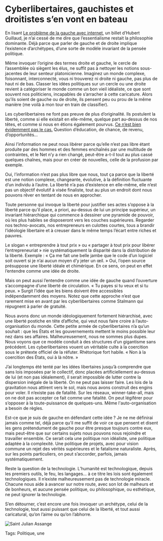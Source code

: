 # Cyberlibertaires, gauchistes et droitistes s’en vont en bateau

En lisant [Le problème de la gauche avec internet](http://internetactu.blog.lemonde.fr/2014/05/16/le-probleme-de-la-gauche-avec-internet/), un billet d’Hubert Guillaud, je n’ai cessé de me dire que l’essentialisme restait la philosophie dominante. Déjà parce que parler de gauche et de droite implique l’existence d’archétypes, d’une sorte de modèle invariant de la pensée politique.

Même invoquer l’origine des termes droite et gauche, le cercle de l’assemblée où siègent les élus, ne suffit pas à nettoyer les notions sous-jacentes de leur senteur platonicienne. Imaginez un monde complexe, foisonnant, interconnecté, vous ni trouverez ni droite ni gauche, pas plus de haut ni de bas. Classer les idées politiques sur un cercle ou une droite revient à catégoriser le monde comme un bon vieil idéaliste, ce que sont souvent nos politiciens, incapables de s’arracher à cette caricature. Alors qu’ils soient de gauche ou de droite, ils pensent peu ou prou de la même manière (me voilà à mon tour en train de classifier).

Les cyberlibertaires ne font pas preuve de plus d’originalité. Ils postulent la liberté, comme si elle existait en elle-même, quelque part au-dessus de nos têtes, et comme si nous en étions également pourvus. [Ce n’est bien évidemment pas le cas.](http://blog.tcrouzet.com/2013/10/18/quest-ce-que-la-liberte/) Question d’éducation, de chance, de revenu, d’opportunités…

Ainsi l’information ne peut nous libérer parce qu’elle n’est pas libre étant produite par des hommes et des femmes enchaînés par une multitude de contraintes, et le Net n’y a rien changé, peut-être a-t-il tout au plus cassé quelques chaînes, mais pour en créer de nouvelles, celle de la profusion par exemple.

Oui, l’information n’est pas plus libre que nous, tout ça parce que la liberté est une notion complexe, changeante, évolutive, à la définition fluctuante d’un individu à l’autre. La liberté n’a pas d’existence en elle-même, elle n’est pas un objectif évolutif à visée finaliste, tout au plus un endroit dont nous pouvons rêver en tentant de nous en approcher.

Toute personne qui invoque la liberté pour justifier ses actes s’oppose à la liberté parce qu’il place, a priori, au-dessus de lui un principe supérieur, un invariant hiérarchique qui commence à dessiner une pyramide de pouvoir, où les plus habiles se disposeront vers les couches supérieures. Regarder nos techno-avocats, nos entrepreneurs en culottes courtes, tous a brandir l’idéologie libertaire et à creuser dans le même temps l’écart entre riches et pauvres.

Le slogan « entreprendre à tout prix » ou « partager à tout prix pour libérer l’entrepreneuriat » nie systématiquement la disparité dans la distribution de la liberté. Exemple : « Ça me fait une belle jambe que le code d’un logiciel soit ouvert si je n’ai aucun moyen d’y jeter un œil. » Oui, l’open source présuppose une liberté idéale et chimérique. En ce sens, on peut en effet l’entendre comme une idée de droite.

Mais on peut aussi l’entendre comme une idée de gauche quand l’ouverture s’accompagne d’une liberté de circulation. « Tu payes si tu veux et si tu peux. » Surgit l’idée que les biens doivent être accessibles indépendamment des moyens. Notez que cette approche n’est que rarement mise en avant par les cyberlibertaires comme Stalmann qui répugnent à parler de gratuité.

Nous avons donc un monde idéologiquement fortement hiérarchisé, avec une liberté postiche en tête d’affiche, qui veut nous faire croire à l’auto-organisation du monde. Cette petite armée de cyberlibertaires n’a qu’un souhait : que les États et les gouvernements mettent le moins possible leur nez dans ses affaires. Malheureusement, nous ne sommes plus dupes. Nous voyons que ce modèle conduit à des structures d’un gigantisme sans précédent. Les cyberlibertaires vouent un véritable culte à la coercition sous le prétexte officiel de la réfuter. Rhétorique fort habile. « Non à la coercition des États, oui à là nôtre. »

J’ai longtemps été tenté par les idées libertaires jusqu’à comprendre que sans lois imposées par le collectif, donc placées artificiellement au-dessus de lui (et non pas idéalement), il serait impossible de lutter contre la dispersion inégale de la liberté. On ne peut pas laisser faire. Les lois de la gravitation nous attirent vers le sol, mais nous avons construit des engins pour voler. Il n’existe pas de fatalité. Sur les réseaux, winner-take-all, mais on ne doit pas accepter ce fait comme une fatalité. On peut légiférer pour s’opposer à la toute-puissance de quelques-uns. Même l'auto-organisation a besoin de règles.

Est-ce que je suis de gauche en défendant cette idée ? Je ne me définirai jamais comme tel, déjà parce qu’il me suffit de voir ce que pensent et disent les gens prétendument de gauche pour être presque toujours contre eux, mais peut-être que sur certains sujets nous pouvons nous rejoindre et travailler ensemble. Ce serait cela une politique non idéaliste, une politique adaptée à la complexité. Une politique de projets, avec pour vision commune un rejet des vérités supérieures et le fatalisme naturaliste. Après, sur les points particuliers, on peut s’accorder, parfois, jamais systématiquement.

Reste la question de la technologie. L’humanité est technologique, depuis les premiers outils, le feu, les langages… à ce titre les lois sont également technologiques. Il n’existe malheureusement pas de technologie miracle. Chacune nous aide à avancer sur notre route, avec son lot de malheurs et de bonheurs, et aucune pensée politique, ou philosophique, ou esthétique, ne peut ignorer la technologie.

S’en détourner, c’est encore une fois invoquer un archétype, celui de la technologie, tout aussi puissant que celui de la liberté, et tout aussi caricatural, qu’on l’aime ou qu’on l’abhorre.

![Saint Julian Assange](http://blog.tcrouzet.comhttps://tcrouzet.com/images_tc/2014/05/assange-600x399.jpg)



Tags: Politique, une